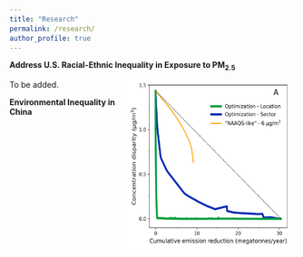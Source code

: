 ```yaml
---
title: "Research"
permalink: /research/
author_profile: true
---
```


**Address U.S. Racial-Ethnic Inequality in Exposure to PM<sub>2.5</sub>**

<img src="/images/compare_three_approaches.png" alt="PM2.5 exposure disparity reduction curves" align="right" class="inline" width=295 height=300/>

To be added.



**Environmental Inequality in China**



